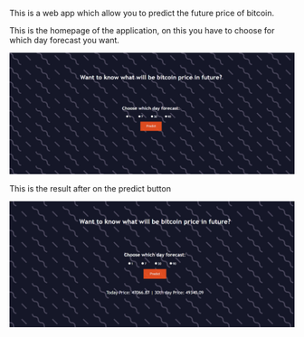 This is a web app which allow you to predict the future price of bitcoin.



This is the homepage of the application, on this you have to choose for which day forecast you want.


![alt text](https://github.com/itsravneet/Bitcoin-Price-Prediction/blob/main/images/ss1.png?raw=true)



This is the result after on the predict button


![alt text](https://github.com/itsravneet/Bitcoin-Price-Prediction/blob/main/images/ss2.png?raw=true)
